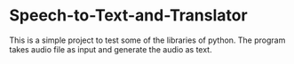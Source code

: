 # Speech-to-Text-and-Translator
This is a simple project to test some of the libraries of python. The program takes audio file as input and generate the audio as text.
